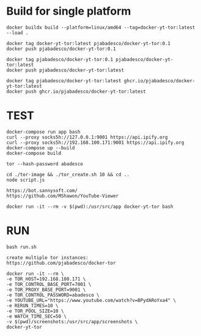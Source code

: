 # Build for single platform

    docker buildx build --platform=linux/amd64 --tag=docker-yt-tor:latest --load .

    docker tag docker-yt-tor:latest pjabadesco/docker-yt-tor:0.1
    docker push pjabadesco/docker-yt-tor:0.1

    docker tag pjabadesco/docker-yt-tor:0.1 pjabadesco/docker-yt-tor:latest
    docker push pjabadesco/docker-yt-tor:latest

    docker tag pjabadesco/docker-yt-tor:latest ghcr.io/pjabadesco/docker-yt-tor:latest
    docker push ghcr.io/pjabadesco/docker-yt-tor:latest

# TEST

    docker-compose run app bash
    curl --proxy socks5h://127.0.0.1:9001 https://api.ipify.org
    curl --proxy socks5h://192.168.100.171:9001 https://api.ipify.org
    docker-compose up --build
    docker-compose build

    tor --hash-password abadesco

    cd ./tor-image && ./tor_create.sh 10 && cd ..
    node script.js

    https://bot.sannysoft.com/
    https://github.com/MShawon/YouTube-Viewer

    docker run -it --rm -v $(pwd):/usr/src/app docker-yt-tor bash
        

# RUN

    bash run.sh

    create multiple tor instances:
    https://github.com/pjabadesco/docker-tor
    
    docker run -it --rm \
    -e TOR_HOST=192.168.100.171 \
    -e TOR_CONTROL_BASE_PORT=7001 \
    -e TOR_PROXY_BASE_PORT=9001 \
    -e TOR_CONTROL_PASSWORD=abadesco \
    -e YOUTUBE_URL="https://www.youtube.com/watch?v=BPydARoYxa4" \
    -e RERUN_TIMES=10 \
    -e TOR_POOL_SIZE=10 \
    -e WATCH_TIME_SEC=50 \
    -v $(pwd)/screenshots:/usr/src/app/screenshots \
    docker-yt-tor

